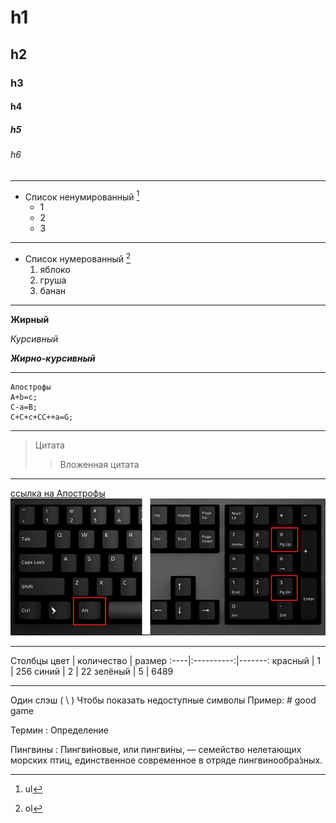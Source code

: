 # h1
## h2
### h3 
#### h4
##### h5 
###### h6

___


* Список ненумированный [^1]
  * 1
  * 2
  * 3

___

* Список нумерованный [^2]
  1. яблоко
  2. груша
  3. банан

___

__Жирный__

_Курсивный_

___Жирно-курсивный___




___



```
Апострофы
A+b=c;
C-a=B;
C+C+c+CC++а=G;
```

___
> Цитата
>> Вложенная цитата

___
[ссылка на Апострофы](https://www.google.com/search?q=%D0%B0%D0%BF%D0%BE%D1%81%D1%82%D1%80%D0%BE%D1%84+%D0%BD%D0%B0+%D0%BA%D0%BB%D0%B0%D0%B2%D0%B8%D0%B0%D1%82%D1%83%D1%80%D0%B5&ei=wg9iZM6TBqXIrgTf4aSgDA&oq=%D0%B0%D0%BF%D0%BE%D1%81%D1%82%D1%80%D0%BE%D1%84+%D0%BD%D0%B0+%D0%BA%D0%BE%D0%B0&gs_lcp=Cgxnd3Mtd2l6LXNlcnAQAxgAMgoIABCABBCxAxAKMgcIABCABBAKMgcIABCABBAKMgcIABCABBAKMgcIABCABBAKMgcIABCABBAKMgcIABCABBAKMgcIABCABBAKMgcIABCABBAKMgcIABCABBAKOgoIABBHENYEELADOgoIABCKBRCwAxBDOgUIABCABDoGCAAQFhAeOggIABAWEB4QDzoLCAAQgAQQsQMQgwE6CAgAEIAEELEDOgcIABCKBRBDOgoIABCABBBGEP8BSgQIQRgAUFVYyhlgoyJoAXABeACAAaIEiAGiEpIBCTAuNy4zLjUtMZgBAKABAcgBCsABAQ&sclient=gws-wiz-serp)
![Альтушка](Апостроф.png)

___

[^1]: ul 
[^2]: ol

Столбцы
цвет | количество | размер
:----|:----------:|-------:
красный | 1 | 256
синий | 2 | 22
зелёный | 5 | 6489 

___
Один слэш ( \ ) Чтобы показать недоступные символы
Пример: \# good game

Термин
: Определение

Пингвины 
: Пингви́новые, или пингви́ны, — семейство нелетающих морских птиц, единственное современное в отряде пингвинообра́зных.

